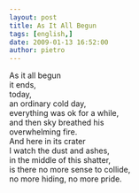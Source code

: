 ```yaml
---
layout: post
title: As It All Begun
tags: [english,]
date: 2009-01-13 16:52:00
author: pietro
---
```

As it all begun<br/>it ends,<br/>today,<br/>an ordinary cold day,<br/>everything was ok for a while,<br/>and then sky breathed his<br/>overwhelming fire.<br/>And here in its crater<br/>I watch the dust and ashes,<br/>in the middle of this shatter,<br/>is there no more sense to collide,<br/>no more hiding, no more pride.
